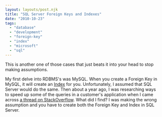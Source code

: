 ```yaml
---
layout: layouts/post.njk
title: "SQL Server Foreign Keys and Indexes"
date: "2010-10-23"
tags: 
  - "database"
  - "development"
  - "foreign-key"
  - "index"
  - "microsoft"
  - "sql"
---
```


This is another one of those cases that just beats it into your head to stop making assumptions.

My first delve into RDBMS's was MySQL. When you create a Foreign Key in MySQL, it will create an [Index](http://www.w3schools.com/sql/sql_create_index.asp "SQL Index - w3schools.com") for you. Unfortunately, I assumed that SQL Server would do the same. Then about a year ago, I was researching ways to speed up some of the queries in a customer's application when I came across [a thread on StackOverflow](http://stackoverflow.com/questions/836167/does-a-foreign-key-automatically-create-an-index "Does a foreign key automatically create an index?"). What did I find? I was making the wrong assumption and you have to create both the Foreign Key and Index in SQL Server.
